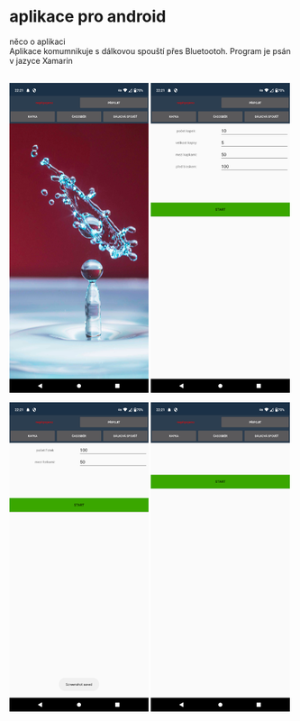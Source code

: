 # aplikace pro android
něco o aplikaci <br/>
Aplikace komumnikuje s dálkovou spouští přes Bluetootoh. Program je psán v jazyce Xamarin<br/><br/>
<p>
    <img src = "https://github.com/kocevjak/qappka/blob/58e1e9f03b3e56825a84214560aa700b067e08d5/foto/android/start.png" width = "49%">      
    <img src = "https://github.com/kocevjak/qappka/blob/58e1e9f03b3e56825a84214560aa700b067e08d5/foto/android/drop.png" width = "49%">
</p>
<p>
    <img src = "https://github.com/kocevjak/qappka/blob/58e1e9f03b3e56825a84214560aa700b067e08d5/foto/android/timelapse.png" width = "49%">      
    <img src = "https://github.com/kocevjak/qappka/blob/58e1e9f03b3e56825a84214560aa700b067e08d5/foto/android/photo.png" width = "49%"><br/>
</p>


